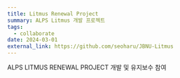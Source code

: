 ```yaml
---
title: Litmus Renewal Project
summary: ALPS Litmus 개발 프로젝트 
tags:
  - collaborate
date: 2024-03-01
external_link: https://github.com/seoharu/JBNU-Litmus
---
```


<span class="justified-text"> ALPS LITMUS RENEWAL PROJECT 개발 및 유지보수 참여 </span>